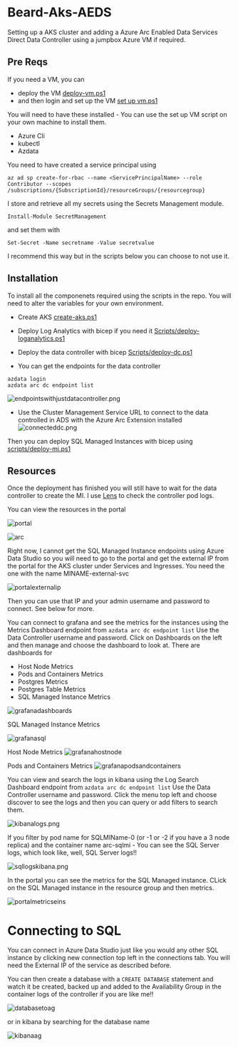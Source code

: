 # Beard-Aks-AEDS

Setting up a AKS cluster and adding a Azure Arc Enabled Data Services Direct Data Controller using a jumpbox Azure VM if required.

## Pre Reqs
If you need a VM, you can 
- deploy the VM [deploy-vm.ps1](scripts/deploy-vm.ps1)
- and then login and set up the VM [set up vm.ps1](scripts/set-up-vm.ps1)

You will need to have these installed - You can use the set up VM script on your own machine to install them.

- Azure Cli 
- kubectl 
- Azdata

You need to have created a service principal using  

`az ad sp create-for-rbac --name <ServicePrincipalName> --role Contributor --scopes /subscriptions/{SubscriptionId}/resourceGroups/{resourcegroup}`

I store and retrieve all my secrets using the Secrets Management module.

`Install-Module SecretManagement`

and set them with

`Set-Secret -Name secretname -Value secretvalue`

I recommend this way but in the scripts below you can choose to not use it.

## Installation
To install all the componenets required using the scripts in the repo. You will need to alter the variables for your own environment.

- Create AKS [create-aks.ps1](scripts/create-aks.ps1)
- Deploy Log Analytics with bicep if you need it [Scripts/deploy-loganalytics.ps1](Scripts/deploy-loganalytics.ps1)
- Deploy the data controller with bicep [Scripts/deploy-dc.ps1](Scripts/deploy-dc.ps1)  

- You can get the endpoints for the data controller
````
azdata login
azdata arc dc endpoint list
````
![endpointswithjustdatacontroller.png](images/endpointswithjustdatacontroller.png)  

- Use the Cluster Management Service URL to connect to the data controlled in ADS with the Azure Arc Extension installed  
  ![connecteddc.png](images/connecteddc.png)  

Then you can deploy SQL Managed Instances with bicep using [scripts/deploy-mi.ps1](scripts/deploy-mi.ps1) 

## Resources

Once the deployment has finished you will still have to wait for the data controller to create the MI. I use [Lens](https://k8slens.dev/) to check the controller pod logs.

You can view the resources in the portal

![portal](images/portalresources.png)  
  
![arc](images/arcnamespace.png)  
  
Right now, I cannot get the SQL Managed Instance endpoints using Azure Data Studio so you will need to go to the portal and get the external IP from the portal for the AKS cluster under Services and Ingresses. You need the one with the name MINAME-external-svc

![portalexternalip](images/portalexternalip.png)

Then you can use that IP and your admin username and password to connect. See below for more.


You can connect to grafana and see the metrics for the instances using the Metrics Dashboard endpoint from `azdata arc dc endpoint list` Use the Data Controller username and password. Click on Dashboards on the left and then manage and choose the dashboard to look at. There are dashboards for 

- Host Node Metrics
- Pods and Containers Metrics
- Postgres Metrics
- Postgres Table Metrics
- SQL Managed Instance Metrics

![grafanadashboards](images/grafanadashboards.png)

SQL Managed Instance Metrics

![grafanasql](images/grafanasql.png)

Host Node Metrics
![grafanahostnode](images/grafanahostnode.png)

Pods and Containers Metrics
![grafanapodsandcontainers](images/grafanapodsandcontainers.png)

You can view and search the logs in kibana using the Log Search Dashboard endpoint from `azdata arc dc endpoint list` Use the Data Controller username and password. Click the menu top left and choose discover to see the logs and then you can query or add filters to search them.

![kibanalogs.png](images/kibanalogs.png)

If you filter by pod name for SQLMIName-0 (or -1 or -2 if you have a 3 node replica) and the container name arc-sqlmi - You can see the SQL Server logs, which look like, well, SQL Server logs!!

![sqllogskibana.png](images/sqllogskibana.png)

In the portal you can see the metrics for the SQL Managed instance. CLick on the SQL Managed instance in the resource group and then metrics.

![portalmetricseins](images/portalmetricseins.png)

# Connecting to SQL

You can connect in Azure Data Studio just like you would any other SQL instance by clicking new connection top left in the connections tab. You will need the External IP of the service as described before.

You can then create a database with a `CREATE DATABASE` statement and watch it be created, backed up and added to the Availability Group in the container logs of the controller if you are like me!!

![databasetoag](images/databasetoag.png)

or in kibana by searching for the database name

![kibanaag](images/kibanaag.png)
